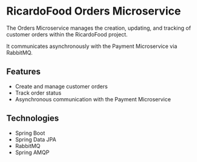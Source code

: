 # RicardoFood Orders Microservice

The Orders Microservice manages the creation, updating, and tracking of customer orders within the RicardoFood project. 

It communicates asynchronously with the Payment Microservice via RabbitMQ.

## Features

- Create and manage customer orders
- Track order status
- Asynchronous communication with the Payment Microservice

## Technologies

- Spring Boot
- Spring Data JPA
- RabbitMQ
- Spring AMQP


